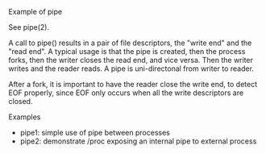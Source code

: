 Example of pipe

See pipe(2).

A call to pipe() results in a pair of file descriptors, the "write end" and the 
"read end". A typical usage is that the pipe is created, then the process
forks, then the writer closes the read end, and vice versa. Then the writer
writes and the reader reads. A pipe is uni-directonal from writer to reader.

After a fork, it is important to have the reader close the write end, to detect
EOF properly, since EOF only occurs when all the write descriptors are closed.

Examples

* pipe1: simple use of pipe between processes
* pipe2: demonstrate /proc exposing an internal pipe to external process
